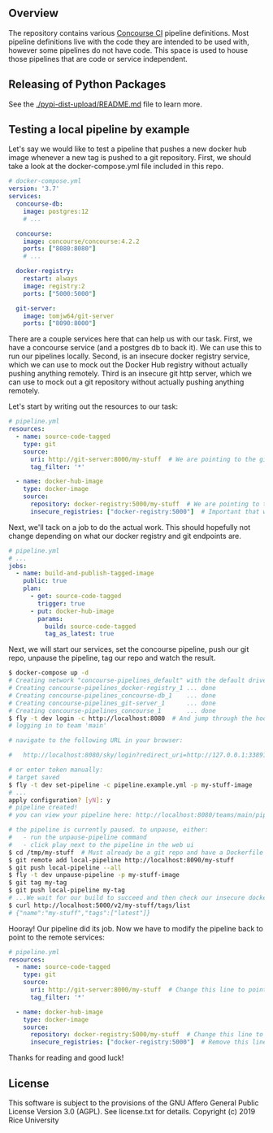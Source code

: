 ## Overview

The repository contains various [Concourse CI](https://concourse-ci.org) pipeline definitions. Most pipeline definitions live with the code they are intended to be used with, however some pipelines do not have code. This space is used to house those pipelines that are code or service independent.

## Releasing of Python Packages

See the [./pypi-dist-upload/README.md](./pypi-dist-upload/README.md) file to learn more.

## Testing a local pipeline by example

Let's say we would like to test a pipeline that pushes a new docker hub image whenever a new tag is pushed to a git repository. First, we should take a look at the docker-compose.yml file included in this repo.

```yml
# docker-compose.yml
version: '3.7'
services:
  concourse-db:
    image: postgres:12
    # ...

  concourse:
    image: concourse/concourse:4.2.2
    ports: ["8080:8080"]
    # ...

  docker-registry:
    restart: always
    image: registry:2
    ports: ["5000:5000"]

  git-server:
    image: tomjw64/git-server
    ports: ["8090:8000"]
```

There are a couple services here that can help us with our task. First, we have a concourse service (and a postgres db to back it). We can use this to run our pipelines locally. Second, is an insecure docker registry service, which we can use to mock out the Docker Hub registry without actually pushing anything remotely. Third is an insecure git http server, which we can use to mock out a git repository without actually pushing anything remotely.

Let's start by writing out the resources to our task:
```yml
# pipeline.yml
resources:
  - name: source-code-tagged
    type: git
    source:
      uri: http://git-server:8000/my-stuff  # We are pointing to the git server in docker-compose
      tag_filter: '*'

  - name: docker-hub-image
    type: docker-image
    source:
      repository: docker-registry:5000/my-stuff  # We are pointing to the docker registry in docker-compose
      insecure_registries: ["docker-registry:5000"]  # Important that we specify that the registry is insecure
```

Next, we'll tack on a job to do the actual work. This should hopefully not change depending on what our docker registry and git endpoints are.
```yml
# pipeline.yml
# ...
jobs:
  - name: build-and-publish-tagged-image
    public: true
    plan:
      - get: source-code-tagged
        trigger: true
      - put: docker-hub-image
        params:
          build: source-code-tagged
          tag_as_latest: true
```

Next, we will start our services, set the concourse pipeline, push our git repo, unpause the pipeline, tag our repo and watch the result.
```bash
$ docker-compose up -d
# Creating network "concourse-pipelines_default" with the default driver
# Creating concourse-pipelines_docker-registry_1 ... done
# Creating concourse-pipelines_concourse-db_1    ... done
# Creating concourse-pipelines_git-server_1      ... done
# Creating concourse-pipelines_concourse_1       ... done
$ fly -t dev login -c http://localhost:8080  # And jump through the hoops
# logging in to team 'main'

# navigate to the following URL in your browser:

#   http://localhost:8080/sky/login?redirect_uri=http://127.0.0.1:33891/auth/callback

# or enter token manually:
# target saved
$ fly -t dev set-pipeline -c pipeline.example.yml -p my-stuff-image
# ...
apply configuration? [yN]: y
# pipeline created!
# you can view your pipeline here: http://localhost:8080/teams/main/pipelines/my-stuff-image

# the pipeline is currently paused. to unpause, either:
#   - run the unpause-pipeline command
#   - click play next to the pipeline in the web ui
$ cd /tmp/my-stuff  # Must already be a git repo and have a Dockerfile
$ git remote add local-pipeline http://localhost:8090/my-stuff
$ git push local-pipeline --all
$ fly -t dev unpause-pipeline -p my-stuff-image
$ git tag my-tag
$ git push local-pipeline my-tag
# ...We wait for our build to succeed and then check our insecure docker registry for the image
$ curl http://localhost:5000/v2/my-stuff/tags/list
# {"name":"my-stuff","tags":["latest"]}
```

Hooray! Our pipeline did its job. Now we have to modify the pipeline back to point to the remote services:
```yml
# pipeline.yml
resources:
  - name: source-code-tagged
    type: git
    source:
      uri: http://git-server:8000/my-stuff  # Change this line to point to remote repo. Probably https://github.com/openstax/my-repo.
      tag_filter: '*'

  - name: docker-hub-image
    type: docker-image
    source:
      repository: docker-registry:5000/my-stuff  # Change this line to point to remote registry. Probably openstax/my-stuff (with no explicit host).
      insecure_registries: ["docker-registry:5000"]  # Remove this line
```

Thanks for reading and good luck!

## License

This software is subject to the provisions of the GNU Affero General
Public License Version 3.0 (AGPL). See license.txt for details.
Copyright (c) 2019 Rice University

